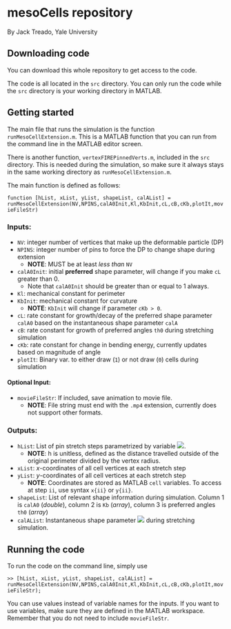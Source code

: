 # mesoCells repository
By Jack Treado, Yale University

## Downloading code

You can download this whole repository to get access to the code.

The code is all located in the `src` directory. You can only run the code while the `src` directory is your working directory in MATLAB.  

## Getting started

The main file that runs the simulation is the function `runMesoCellExtension.m`. This is a MATLAB function that you can run from the command
line in the MATLAB editor screen. 

There is another function, `vertexFIREPinnedVerts.m`, included in the `src` directory. This is needed during the simulation, so make sure it always stays in the same working directory as
`runMesoCellExtension.m`. 

The main function is defined as follows:

`function [hList, xList, yList, shapeList, calAList] = runMesoCellExtension(NV,NPINS,calA0Init,Kl,KbInit,cL,cB,cKb,plotIt,movieFileStr)`

### Inputs:
* `NV`: integer number of vertices that make up the deformable particle (DP)
* `NPINS`: integer number of pins to force the DP to change shape during extension 
	* **NOTE**: MUST be at least _less than_ `NV`
* `calA0Init`: initial **preferred** shape parameter, will change if you make `cL` greater than 0. 
	* Note that `calA0Init` should be greater than or equal to 1 always. 
* `Kl`: mechanical constant for perimeter
* `KbInit`: mechanical constant for curvature
	* **NOTE**: `KbInit` will change if parameter `cKb > 0`. 
* `cL`: rate constant for growth/decay of the preferred shape parameter `calA0` based on the instantaneous shape parameter `calA`
* `cB`: rate constant for growth of preferred angles `th0` during stretching simulation
* `cKb`: rate constant for change in bending energy, currently updates based on magnitude of angle
* `plotIt`: Binary var. to either draw (`1`) or not draw (`0`) cells during simulation

#### Optional Input:
* `movieFileStr`: If included, save animation to movie file. 
	* **NOTE**: File string must end with the `.mp4` extension, currently does not support other formats.

### Outputs:
* `hList`: List of pin stretch steps parametrized by variable <img src="https://render.githubusercontent.com/render/math?math=h">. 
	* **NOTE**: h is unitless, defined as the distance travelled outside of the original perimeter divided by the vertex radius.
* `xList`: _x_-coordinates of all cell vertices at each stretch step
* `yList`: _y_-coordinates of all cell vertices at each stretch step
	* **NOTE**: Coordinates are stored as MATLAB `cell` variables. To access at step `ii`, use syntax `x{ii}` or `y{ii}`.
* `shapeList`: List of relevant shape information during simulation. Column 1 is `calA0` (_double_), column 2 is `Kb` (_array_), column 3 is preferred angles `th0` (_array_)
* `calAList`: Instantaneous shape parameter <img src="https://render.githubusercontent.com/render/math?math=\mathcal{A} = p^2/4\pi a"> during stretching simulation.

## Running the code

To run the code on the command line, simply use

`>> [hList, xList, yList, shapeList, calAList] = runMesoCellExtension(NV,NPINS,calA0Init,Kl,KbInit,cL,cB,cKb,plotIt,movieFileStr);`

You can use values instead of variable names for the inputs. If you want to use variables, make sure they are defined in the MATLAB workspace. Remember that you do not need to include `movieFileStr`.

 
